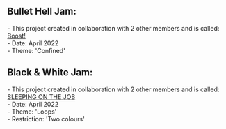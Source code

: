 <div>
  
  <h2>Bullet Hell Jam:</h2>
  <p>- This project created in collaboration with 2 other members and is called: <a href="https://mynameslex.itch.io/boost">Boost!</a> 
  <br>- Date: April 2022
  <br>- Theme: 'Confined' 
  
  <h2>Black & White Jam:</h2>
  <p>- This project created in collaboration with 2 other members and is called: <a href="https://yayacob.itch.io/sleeping-on-the-job">SLEEPING ON THE JOB</a> 
  <br>- Date: April 2022
  <br>- Theme: 'Loops' 
    <br>- Restriction: 'Two colours'</p>

</div>
